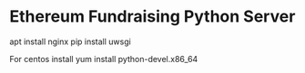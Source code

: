 # Ethereum Fundraising Python Server

apt install nginx
pip install uwsgi

For centos install 
yum install python-devel.x86_64



